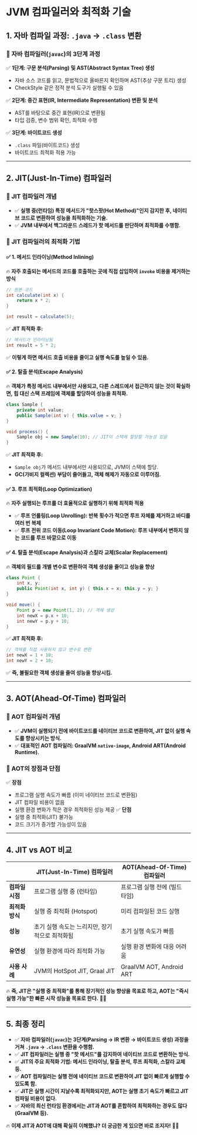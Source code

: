 # JVM 컴파일러와 최적화 기술

## 1. 자바 컴파일 과정: `.java` → `.class` 변환
### 🔹 자바 컴파일러(`javac`)의 3단계 과정
✅ **1단계: 구문 분석(Parsing) 및 AST(Abstract Syntax Tree) 생성**
- 자바 소스 코드를 읽고, 문법적으로 올바른지 확인하며 AST(추상 구문 트리) 생성
- CheckStyle 같은 정적 분석 도구가 실행될 수 있음

✅ **2단계: 중간 표현(IR, Intermediate Representation) 변환 및 분석**
- AST를 바탕으로 중간 표현(IR)으로 변환됨
- 타입 검증, 변수 범위 확인, 최적화 수행

✅ **3단계: 바이트코드 생성**
- `.class` 파일(바이트코드) 생성
- 바이트코드 최적화 적용 가능

---

## 2. JIT(Just-In-Time) 컴파일러
### 🔹 JIT 컴파일러 개념
- ✅ **실행 중(런타임) 특정 메서드가 "핫스팟(Hot Method)"인지 감지한 후, 네이티브 코드로 변환하여 성능을 최적화하는 기술.**
- ✅ **JVM 내부에서 백그라운드 스레드가 핫 메서드를 판단하며 최적화를 수행함.**

### 🔹 JIT 컴파일러의 최적화 기법
#### ✅ 1. 메서드 인라이닝(Method Inlining)
🔥 **자주 호출되는 메서드의 코드를 호출하는 곳에 직접 삽입하여 `invoke` 비용을 제거하는 방식**
```java
// 원본 코드
int calculate(int x) {
    return x * 2;
}

int result = calculate(5);
```
✅ **JIT 최적화 후:**
```java
// 메서드가 인라이닝됨
int result = 5 * 2;
```
✅ **이렇게 하면 메서드 호출 비용을 줄이고 실행 속도를 높일 수 있음.**

#### ✅ 2. 탈출 분석(Escape Analysis)
🔥 **객체가 특정 메서드 내부에서만 사용되고, 다른 스레드에서 접근하지 않는 것이 확실하면, 힙 대신 스택 프레임에 객체를 할당하여 성능을 최적화.**
```java
class Sample {
    private int value;
    public Sample(int v) { this.value = v; }
}

void process() {
    Sample obj = new Sample(10); // JIT이 스택에 할당할 가능성 있음
}
```
✅ **JIT 최적화 후:**
- `Sample obj`가 메서드 내부에서만 사용되므로, JVM이 스택에 할당.
- **GC(가비지 컬렉션) 부담이 줄어들고, 객체 해제가 자동으로 이루어짐.**

#### ✅ 3. 루프 최적화(Loop Optimization)
🔥 **자주 실행되는 루프를 더 효율적으로 실행하기 위해 최적화 적용**
- ✅ **루프 언롤링(Loop Unrolling): 반복 횟수가 적으면 루프 자체를 제거하고 바디를 여러 번 복제**
- ✅ **루프 전위 코드 이동(Loop Invariant Code Motion): 루프 내부에서 변하지 않는 코드를 루프 바깥으로 이동**

#### ✅ 4. 탈출 분석(Escape Analysis)과 스칼라 교체(Scalar Replacement)
🔥 **객체의 필드를 개별 변수로 변환하여 객체 생성을 줄이고 성능을 향상**
```java
class Point {
    int x, y;
    public Point(int x, int y) { this.x = x; this.y = y; }
}

void move() {
    Point p = new Point(1, 2); // 객체 생성
    int newX = p.x + 10;
    int newY = p.y + 10;
}
```
✅ **JIT 최적화 후:**
```java
// 객체를 직접 사용하지 않고 변수로 변환
int newX = 1 + 10;
int newY = 2 + 10;
```
✅ **즉, 불필요한 객체 생성을 줄여 성능을 향상시킴.**

---

## 3. AOT(Ahead-Of-Time) 컴파일러
### 🔹 AOT 컴파일러 개념
- ✅ **JVM이 실행되기 전에 바이트코드를 네이티브 코드로 변환하여, JIT 없이 실행 속도를 향상시키는 방식.**
- ✅ **대표적인 AOT 컴파일러: GraalVM `native-image`, Android ART(Android Runtime).**

### 🔹 AOT의 장점과 단점
✅ **장점**
- 프로그램 실행 속도가 빠름 (이미 네이티브 코드로 변환됨)
- JIT 컴파일 비용이 없음
- 실행 환경 변화가 적은 경우 최적화된 성능 제공
  ✅ **단점**
- 실행 중 최적화(JIT) 불가능
- 코드 크기가 증가할 가능성이 있음

---

## 4. JIT vs AOT 비교
|  | **JIT(Just-In-Time) 컴파일러** | **AOT(Ahead-Of-Time) 컴파일러** |
|----------------|------------------------------|------------------------------|
| **컴파일 시점** | 프로그램 실행 중 (런타임) | 프로그램 실행 전에 (빌드 타임) |
| **최적화 방식** | 실행 중 최적화 (Hotspot) | 미리 컴파일된 코드 실행 |
| **성능** | 초기 실행 속도는 느리지만, 장기적으로 최적화됨 | 초기 실행 속도가 빠름 |
| **유연성** | 실행 환경에 따라 최적화 가능 | 실행 환경 변화에 대응 어려움 |
| **사용 사례** | JVM의 HotSpot JIT, Graal JIT | GraalVM AOT, Android ART |

🔥 **즉, JIT은 "실행 중 최적화"를 통해 장기적인 성능 향상을 목표로 하고, AOT는 "즉시 실행 가능"한 빠른 시작 성능을 목표로 한다.** 🚀🔥

---

## 5. 최종 정리
- ✅ **자바 컴파일러(`javac`)는 3단계(Parsing → IR 변환 → 바이트코드 생성) 과정을 거쳐 `.java` → `.class` 변환을 수행함.**
- ✅ **JIT 컴파일러는 실행 중 "핫 메서드"를 감지하여 네이티브 코드로 변환하는 방식.**
- ✅ **JIT의 주요 최적화 기법: 메서드 인라이닝, 탈출 분석, 루프 최적화, 스칼라 교체 등.**
- ✅ **AOT 컴파일러는 실행 전에 네이티브 코드로 변환하여 JIT 없이 빠르게 실행할 수 있도록 함.**
- ✅ **JIT은 실행 시간이 지날수록 최적화되지만, AOT는 실행 초기 속도가 빠르고 JIT 컴파일 비용이 없다.**
- ✅ **자바의 최신 런타임 환경에서는 JIT과 AOT를 혼합하여 최적화하는 경우도 많다(GraalVM 등).**

🔥 **이제 JIT과 AOT에 대해 확실히 이해했냐? 더 궁금한 게 있으면 바로 조지자!** 🚀🔥

